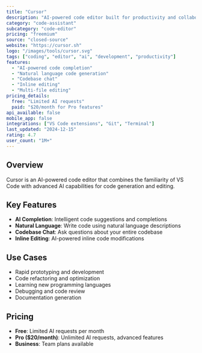 ```yaml
---
title: "Cursor"
description: "AI-powered code editor built for productivity and collaboration"
category: "code-assistant"
subcategory: "code-editor"
pricing: "freemium"
source: "closed-source"
website: "https://cursor.sh"
logo: "/images/tools/cursor.svg"
tags: ["coding", "editor", "ai", "development", "productivity"]
features:
  - "AI-powered code completion"
  - "Natural language code generation"
  - "Codebase chat"
  - "Inline editing"
  - "Multi-file editing"
pricing_details:
  free: "Limited AI requests"
  paid: "$20/month for Pro features"
api_available: false
mobile_app: false
integrations: ["VS Code extensions", "Git", "Terminal"]
last_updated: "2024-12-15"
rating: 4.7
user_count: "1M+"
---
```


## Overview

Cursor is an AI-powered code editor that combines the familiarity of VS Code with advanced AI capabilities for code generation and editing.

## Key Features

- **AI Completion**: Intelligent code suggestions and completions
- **Natural Language**: Write code using natural language descriptions
- **Codebase Chat**: Ask questions about your entire codebase
- **Inline Editing**: AI-powered inline code modifications

## Use Cases

- Rapid prototyping and development
- Code refactoring and optimization
- Learning new programming languages
- Debugging and code review
- Documentation generation

## Pricing

- **Free**: Limited AI requests per month
- **Pro ($20/month)**: Unlimited AI requests, advanced features
- **Business**: Team plans available